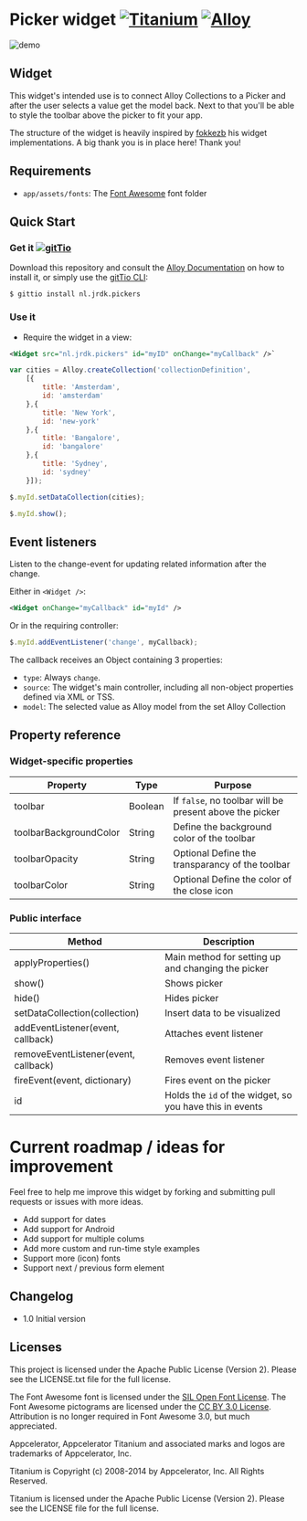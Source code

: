 # Picker widget [![Titanium](http://www-static.appcelerator.com/badges/titanium-git-badge-sq.png)](http://www.appcelerator.com/titanium/) [![Alloy](http://www-static.appcelerator.com/badges/alloy-git-badge-sq.png)](http://www.appcelerator.com/alloy/)

![demo](https://github.com/jvandijk/nl.jrdk.pickers/raw/master/docs/demo.png)

## Widget
This widget's intended use is to connect Alloy Collections to a Picker and after the user selects a value get the model back. Next to that you'll be able to style the toolbar above the picker to fit your app.

The structure of the widget is heavily inspired by [fokkezb](https://github.com/fokkezb) his widget implementations. A big thank you is in place here! Thank you!

## Requirements

* `app/assets/fonts`: The [Font Awesome](http://fortawesome.github.com/Font-Awesome/) font folder

## Quick Start

### Get it [![gitTio](http://gitt.io/badge.png)](http://gitt.io/component/nl.jrdk.pickers)
Download this repository and consult the [Alloy Documentation](http://docs.appcelerator.com/titanium/latest/#!/guide/Alloy_XML_Markup-section-35621528_AlloyXMLMarkup-ImportingWidgets) on how to install it, or simply use the [gitTio CLI](http://gitt.io/cli):

`$ gittio install nl.jrdk.pickers`

### Use it

* Require the widget in a view:

```xml
<Widget src="nl.jrdk.pickers" id="myID" onChange="myCallback" />`
```

```javascript
var cities = Alloy.createCollection('collectionDefinition',
    [{
        title: 'Amsterdam',
        id: 'amsterdam'
    },{
        title: 'New York',
        id: 'new-york'
    },{
        title: 'Bangalore',
        id: 'bangalore'
    },{
        title: 'Sydney',
        id: 'sydney'
    }]);

$.myId.setDataCollection(cities);

$.myId.show();
```

## Event listeners
Listen to the change-event for updating related information after the change.

Either in `<Widget />`:

```xml
<Widget onChange="myCallback" id="myId" />
```

Or in the requiring controller:

```javascript
$.myId.addEventListener('change', myCallback);
```

The callback receives an Object containing 3 properties:

* `type`: Always `change`.
* `source`: The widget's main controller, including all non-object properties defined via XML or TSS.
* `model`: The selected value as Alloy model from the set Alloy Collection

## Property reference

### Widget-specific properties

| Property | Type | Purpose |
| -------- | ---- | ------- |
| toolbar | Boolean | If `false`, no toolbar will be present above the picker |
| toolbarBackgroundColor | String | Define the background color of the toolbar |
| toolbarOpacity | String | Optional Define the transparancy of the toolbar |
| toolbarColor | String | Optional Define the color of the close icon |

### Public interface

| Method | Description |
| ------ | ----------- |
| applyProperties() | Main method for setting up and changing the picker |
| show() | Shows picker |
| hide() | Hides picker |
| setDataCollection(collection) | Insert data to be visualized |
| addEventListener(event, callback) | Attaches event listener |
| removeEventListener(event, callback) | Removes event listener |
| fireEvent(event, dictionary) | Fires event on the picker |
| id | Holds the `id` of the widget, so you have this in events |

# Current roadmap / ideas for improvement
Feel free to help me improve this widget by forking and submitting pull requests or issues with more ideas.

* Add support for dates
* Add support for Android
* Add support for multiple colums
* Add more custom and run-time style examples
* Support more (icon) fonts
* Support next / previous form element

## Changelog

* 1.0 Initial version

## Licenses
This project is licensed under the Apache Public License (Version 2). Please see the LICENSE.txt file for the full license.

The Font Awesome font is licensed under the [SIL Open Font License](http://scripts.sil.org/OFL). The Font Awesome pictograms are licensed under the [CC BY 3.0 License](http://creativecommons.org/licenses/by/3.0/). Attribution is no longer required in Font Awesome 3.0, but much appreciated.

Appcelerator, Appcelerator Titanium and associated marks and logos are
trademarks of Appcelerator, Inc.

Titanium is Copyright (c) 2008-2014 by Appcelerator, Inc. All Rights Reserved.

Titanium is licensed under the Apache Public License (Version 2). Please
see the LICENSE file for the full license.
